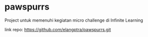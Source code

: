 # pawspurrs
Project untuk memenuhi kegiatan micro challenge di Infinite Learning

link repo:
https://github.com/elangptra/pawspurrs.git